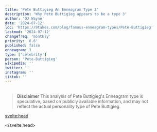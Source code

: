 ```yaml
---
title: 'Pete Buttigieg An Enneagram Type 3'
description: 'Why Pete Buttigieg appears to be a type 3'
author: 'DJ Wayne'
date: '2024-07-12'
loc: 'https://9takes.com/blog/famous-enneagram-types/Pete-Buttigieg'
lastmod: '2024-07-12'
changefreq: 'monthly'
priority: '0.6'
published: false
enneagram: 3
type: ['celebrity']
person: 'Pete-Buttigieg'
wikipedia: ''
twitter: ''
instagram: ''
tiktok: ''
---
```


<!--
    childhood and upbringing
    first big success
    style habits and quirks that relate to their personality type
    stressful moments in their life and how they handled them
    comfort- moments in their life where they are doing well and killing it
-->
<!-- // keywords:  -->

<script>
	// import  PopCard  from "$lib/components/atoms/PopCard.svelte";
</script>

<div
	style="display: flex;
    justify-content: center;
    margin: 1rem 0;
	"
>
	<!-- <PopCard
		image={`/types/3s/${'Pete-Buttigieg'}.webp`}
		enneagramType={3}
		showIcon={false}
		displayText="Pete Buttigieg"
		subtext=""
	/> -->
</div>

> **Disclaimer** This analysis of Pete Buttigieg's Enneagram type is speculative, based on publicly available information, and may not reflect the actual personality type of Pete Buttigieg.

<p class="firstLetter"></p>

<svelte:head>

<script type="application/ld+json">

</script>

</svelte:head>

<style lang="scss"></style>
